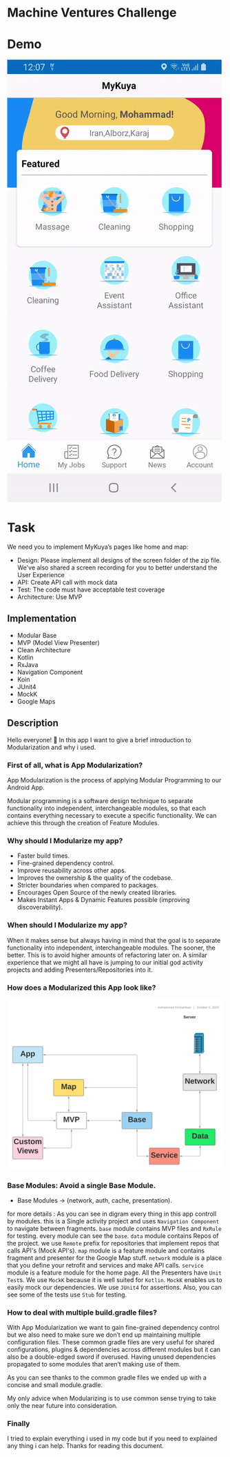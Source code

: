 # Machine Ventures Challenge


# Demo

![Hero Image](https://github.com/mirshahbazi/MyKuya/blob/master/demo/demo.gif)

# Task

We need you to implement MyKuya’s pages like home and map:

  - Design: Please implement all designs of the screen folder of the zip file. We've also shared a screen recording for you to better understand the User Experience
  - API: Create API call with mock data
  - Test: The code must have acceptable test coverage
  - Architecture: Use MVP

## Implementation
- Modular Base
- MVP (Model View Presenter)
- Clean Architecture
- Kotlin
- RxJava
- Navigation Component
- Koin
- JUnit4
- MockK
- Google Maps

## Description

Hello everyone! 👋 In this app I want to give a brief introduction to Modularization and why i used.

### First of all, what is App Modularization?
App Modularization is the process of applying Modular Programming to our Android App.

Modular programming is a software design technique to separate functionality into independent, interchangeable modules, so that each contains everything necessary to execute a specific functionality.
We can achieve this through the creation of Feature Modules.

### Why should I Modularize my app?

 - Faster build times.
 - Fine-grained dependency control.
 - Improve reusability across other apps.
 - Improves the ownership & the quality of the codebase.
 - Stricter boundaries when compared to packages.
 - Encourages Open Source of the newly created libraries.
 - Makes Instant Apps & Dynamic Features possible (improving discoverability).


### When should I Modularize my app?
When it makes sense but always having in mind that the goal is to separate functionality into independent, interchangeable modules.
The sooner, the better. This is to avoid higher amounts of refactoring later on. A similar experience that we might all have is jumping to our initial god activity projects and adding Presenters/Repositories into it.

### How does a Modularized this App look like?
![Hero Image](https://github.com/mirshahbazi/MyKuya/blob/master/demo/Diagram.png)

### Base Modules: Avoid a single Base Module.

 - Base Modules → (network, auth, cache, presentation).

 for more details :
 As you can see in digram every thing in this app controll by modules.
 this is a Single activity project and uses `Navigation Component` to navigate between fragments.
 `base` module contains MVP files and `RxRule` for testing.
  every module can see the `base`.
 `data` module contains Repos of the project. we use `Remote` prefix for repositories that implement
 repos that calls API's (Mock API's).
 `map` module is a feature module and contains fragment and presenter for the Google Map stuff.
 `network` module is a place that you define your retrofit and services and make API calls.
 `service` module is a feature module for the home page.
 All the Presenters have `Unit Test`s. We use `MockK` because it is well suited for `Kotlin`. `MockK`
 enables us to easily mock our dependencies. We use `JUnit4` for assertions. Also, you can see
 some of the tests use `Stub` for testing.


### How to deal with multiple build.gradle files?

With App Modularization we want to gain fine-grained dependency control but we also need to make sure we don’t end up maintaining multiple configuration files.
These common gradle files are very useful for shared configurations, plugins & dependencies across different modules but it can also be a double-edged sword if overused. Having unused dependencies propagated to some modules that aren’t making use of them.

As you can see thanks to the common gradle files we ended up with a concise and small module.gradle.

My only advice when Modularizing is to use common sense trying to take only the near future into consideration.

### Finally

I tried to explain everything i used in my code but if you need to explained any thing i can help.
Thanks for reading this document.